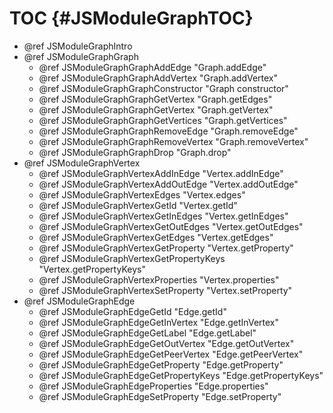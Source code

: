 TOC {#JSModuleGraphTOC}
=======================

- @ref JSModuleGraphIntro
- @ref JSModuleGraphGraph
    - @ref JSModuleGraphGraphAddEdge "Graph.addEdge"
    - @ref JSModuleGraphGraphAddVertex "Graph.addVertex"
    - @ref JSModuleGraphGraphConstructor "Graph constructor"
    - @ref JSModuleGraphGraphGetVertex "Graph.getEdges"
    - @ref JSModuleGraphGraphGetVertex "Graph.getVertex"
    - @ref JSModuleGraphGraphGetVertices "Graph.getVertices"
    - @ref JSModuleGraphGraphRemoveEdge "Graph.removeEdge"
    - @ref JSModuleGraphGraphRemoveVertex "Graph.removeVertex"
    - @ref JSModuleGraphGraphDrop "Graph.drop"
- @ref JSModuleGraphVertex
    - @ref JSModuleGraphVertexAddInEdge "Vertex.addInEdge"
    - @ref JSModuleGraphVertexAddOutEdge "Vertex.addOutEdge"
    - @ref JSModuleGraphVertexEdges "Vertex.edges"
    - @ref JSModuleGraphVertexGetId "Vertex.getId"
    - @ref JSModuleGraphVertexGetInEdges "Vertex.getInEdges"
    - @ref JSModuleGraphVertexGetOutEdges "Vertex.getOutEdges"
    - @ref JSModuleGraphVertexGetEdges "Vertex.getEdges"
    - @ref JSModuleGraphVertexGetProperty "Vertex.getProperty"
    - @ref JSModuleGraphVertexGetPropertyKeys "Vertex.getPropertyKeys"
    - @ref JSModuleGraphVertexProperties "Vertex.properties"
    - @ref JSModuleGraphVertexSetProperty "Vertex.setProperty"
- @ref JSModuleGraphEdge
    - @ref JSModuleGraphEdgeGetId "Edge.getId"
    - @ref JSModuleGraphEdgeGetInVertex "Edge.getInVertex"
    - @ref JSModuleGraphEdgeGetLabel "Edge.getLabel"
    - @ref JSModuleGraphEdgeGetOutVertex "Edge.getOutVertex"
    - @ref JSModuleGraphEdgeGetPeerVertex "Edge.getPeerVertex"
    - @ref JSModuleGraphEdgeGetProperty "Edge.getProperty"
    - @ref JSModuleGraphEdgeGetPropertyKeys "Edge.getPropertyKeys"
    - @ref JSModuleGraphEdgeProperties "Edge.properties"
    - @ref JSModuleGraphEdgeSetProperty "Edge.setProperty"
